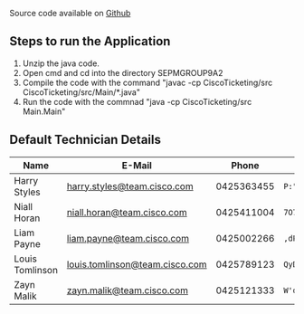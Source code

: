 Source code available on [Github](https://github.com/CorbinCoder/SEPMGROUP9A2)

## Steps to run the Application
1. Unzip the java code.
2. Open cmd and cd into the directory SEPMGROUP9A2
3. Compile the code with the command "javac -cp CiscoTicketing/src CiscoTicketing/src/Main/*.java"
4. Run the code with the commnad "java -cp CiscoTicketing/src Main.Main"

## Default Technician Details
| Name            | E-Mail                         | Phone      | Password                | Level |
| --------------- | ------------------------------ | ---------- | ----------------------- | ----- |
| Harry Styles    | harry.styles@team.cisco.com    | 0425363455 | `P:"/\|"\)1pgi*{tCe#0.` | One   |
| Niall Horan     | niall.horan@team.cisco.com     | 0425411004 | `7O7\|dYH4PbogT?_P&<Hp` | One   |
| Liam Payne      | liam.payne@team.cisco.com      | 0425002266 | `,dP"_sUQ\EklO(0s+37c`  | One   |
| Louis Tomlinson | louis.tomlinson@team.cisco.com | 0425789123 | `QyDgn2a{1r&5"F}LIXX&`  | Two   |
| Zayn Malik      | zayn.malik@team.cisco.com      | 0425121333 | `W'oA%m%QV#TtYlc*Q_9_`  | Two   |
